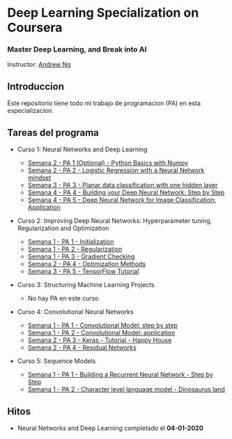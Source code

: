 # Deep Learning Specialization on Coursera
### Master Deep Learning, and Break into AI
Instructor: [Andrew Ng](http://www.andrewng.org/)

## Introduccion
Este repositorio tiene todo mi trabajo de programacion (PA) en esta especializacion.

## Tareas del programa

- Curso 1: Neural Networks and Deep Learning
  - [Semana 2 - PA 1 (Optional) - Python Basics with Numpy]()
  - [Semana 2 - PA 2 - Logistic Regression with a Neural Network mindset]()
  - [Semana 3 - PA 3 - Planar data classification with one hidden layer]()
  - [Semana 4 - PA 4 - Building your Deep Neural Network: Step by Step]()
  - [Semana 4 - PA 5 - Deep Neural Network for Image Classification: Application]()
  
- Curso 2: Improving Deep Neural Networks: Hyperparameter tuning, Regularization and Optimization
  - [Semana 1 - PA 1 - Initialization]()
  - [Semana 1 - PA 2 - Regularization]()
  - [Semana 1 - PA 3 - Gradient Checking]()
  - [Semana 2 - PA 4 - Optimization Methods]()
  - [Semana 3 - PA 5 - TensorFlow Tutorial]()
  
- Curso 3: Structuring Machine Learning Projects
  - No hay PA en este curso
  
- Curso 4: Convolutional Neural Networks
  - [Semana 1 - PA 1 - Convolutional Model: step by step]()
  - [Semana 1 - PA 2 - Convolutional Model: application]()
  - [Semana 2 - PA 3 - Keras - Tutorial - Happy House]()
  - [Semana 2 - PA 4 - Residual Networks]()
   
- Curso 5: Sequence Models
  - [Semana 1 - PA 1 - Building a Recurrent Neural Network - Step by Step]()
  - [Semana 1 - PA 2 - Character level language model - Dinosaurus land]()

## Hitos
- Neural Networks and Deep Learning completado el **04-01-2020**
